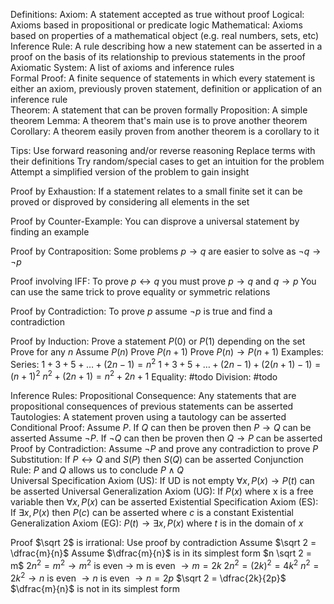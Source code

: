 Definitions:
	Axiom:
		A statement accepted as true without proof
		Logical:
			Axioms based in propositional or predicate logic 
		Mathematical:
			Axioms based on properties of a mathematical object (e.g. real numbers, sets, etc)
	Inference Rule:
		A rule describing how a new statement can be asserted in a proof on the basis of its relationship to previous statements in the proof
	Axiomatic System:
		A list of axioms and inference rules		
	Formal Proof:
		A finite sequence of statements in which every statement is either an axiom, previously proven statement, definition or application of an inference rule	
	Theorem:
		A statement that can be proven formally 
	Proposition:
		A simple theorem
	Lemma:
		A theorem that's main use is to prove another theorem
	Corollary:
		A theorem easily proven from another theorem is a corollary to it

Tips:
	Use forward reasoning and/or reverse reasoning 
	Replace terms with their definitions
	Try random/special cases to get an intuition for the problem
	Attempt a simplified version of the problem to gain insight

Proof by Exhaustion:
	If a statement relates to a small finite set it can be proved or disproved by considering all elements in the set

Proof by Counter-Example:
	You can disprove a universal statement by finding an example

Proof by Contraposition:
	Some problems $p \to q$ are easier to solve as $¬q \to ¬p$

Proof involving IFF:
	To prove $p \leftrightarrow q$ you must prove $p \to q$ and $q \to p$
	You can use the same trick to prove equality or symmetric relations 

Proof by Contradiction:
	To prove $p$ assume $¬p$ is true and find a contradiction

Proof by Induction:
	Prove a statement $P(0)$ or $P(1)$ depending on the set
	Prove for any $n$ 
	Assume $P(n)$
	Prove $P(n + 1)$
		Prove $P(n) \to P(n + 1)$
	Examples:
		Series:
			$1 + 3 + 5 + \dots + (2n - 1) = n^2$
			$1 + 3 + 5 + \dots + (2n - 1) + (2(n+1) - 1) = (n+1)^2$
			$n^2 + (2n + 1) = n^2 + 2n + 1$
		Equality:
			#todo 
		Division:
			#todo

Inference Rules:
	Propositional Consequence:
		Any statements that are propositional consequences of previous statements can be asserted
	Tautologies:
		A statement proven using a tautology can be asserted
	Conditional Proof:
		Assume $P$. If $Q$ can then be proven then $P \to Q$ can be asserted
		Assume ¬$P$. If ¬$Q$ can then be proven then $Q \to P$ can be asserted
	Proof by Contradiction:
		Assume ¬$P$ and prove any contradiction to prove $P$
	Substitution:
		If $P \leftrightarrow Q$ and $S(P)$ then $S(Q)$ can be asserted
	Conjunction Rule:
		$P$ and $Q$ allows us to conclude $P \land Q$	
	Universal Specification Axiom (US):
		If UD is not empty $\forall x, P(x) \to P(t)$ can be asserted
	Universal Generalization Axiom (UG):
		If $P(x)$ where x is a free variable then $\forall x, P(x)$ can be asserted
	Existential Specification Axiom (ES):
		If $\exists x, P(x)$ then $P(c)$ can be asserted where $c$ is a constant
	Existential Generalization Axiom (EG):
		$P(t) \to \exists x, P(x)$ where $t$ is in the domain of $x$

Proof $\sqrt 2$ is irrational:
	Use proof by contradiction
	Assume $\sqrt 2 = \dfrac{m}{n}$
	Assume $\dfrac{m}{n}$ is in its simplest form
	$n \sqrt 2 = m$
	$2 n^2 = m^2 \to m^2$ is even $\to$ m is even $\to m = 2k$
	$2n^2 = (2k)^2 = 4k^2$
	$n^2 = 2k^2 \to n$ is even $\to n$ is even $\to n = 2p$
	$\sqrt 2 = \dfrac{2k}{2p}$
	$\dfrac{m}{n}$ is not in its simplest form